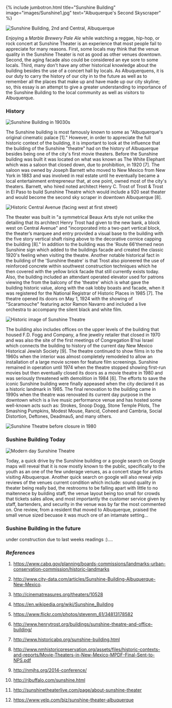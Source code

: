 ---
---
{% include jumbotron.html
  title="Sunshine Building"
  image="images/Sunshine1.jpg"
  text="Albuquerque's Second Skyscraper"
%}


![Sunshine Building, 2nd and Central, Albuquerque](images/Sunshine1.jpg "Sunshine Building in 2015.")

Enjoying a *Marble Brewery Pale Ale* while watching a reggae, hip-hop, or rock concert at Sunshine Theater is an experience that most people fail to appreciate for many reasons. First, some locals may think that the venue quality in the Sunshine Theater is not as good as other venues downtown. Second, the aging facade also could be considered an eye sore to some locals. Third, many don't have any other historical knowledge about the building besides the use of a concert hall by locals. As Albuquerquens, it is our duty to carry the history of our city in to the future as well as to remember all the places that make up and have made up our city skyline; so, this essay is an attempt to give a greater understanding to importance of the Sunshine Building to the local community as well as visitors to Albuquerque.

### History

![Sunshine Building in 19030s](images/SunshineD.jpg "Historic Sunshine Building.")

The Sunshine building is most famously known to some as "Albuquerque's original cinematic palace [1]." However, in order to appreciate the full historic context of the building, it is important to look at the influence that the building of the Sunshine "theatre" had on the history of Albuquerque besides being one of the city's first movie theaters. Before the Sunshine building was built it was located on what was known as The White Elephant which was a saloon that closed down, due to prohibition, in 1920 [7]. The saloon was owned by Joseph Barnett who moved to New Mexico from New York in 1883 and was involved in real estate until he eventually became a local entertainment entrepreneur that, at one point, owned most of the city's theaters. Barnett, who hired noted architect Henry C. Trost of Trost & Trost in El Paso to build Sunshine Theatre which would include a 920 seat theater and would become the second sky scraper in downtown Albuquerque [8].

![Historic Central Avenue (facing west at first street)](images/SunshineA.jpg "Historic Albuquerque Skyline.")

The theater was built in "a symmetrical Beaux Arts style not unlike the detailing that its architect Henry Trost had given to the new bank, a block west on Central Avenue" and "incorporated into a two-part vertical block, the theater’s marquee and entry provided a visual base to the building with the five story vertical shaft rising above to the decorative cornice capping the building [8]." In addition to the building was the 'Route 66'themed neon Sunshine sign which added to the buildings facade and created the classic 1920's feeling when visiting the theatre. Another notable historical fact in the building of the 'Sunshine theatre' is that Trost also pioneered the use of reinforced concrete within southwest construction techniques which he then covered with the yellow brick facade that still currently exists today. Also, the building included an attendant operated elevator used for patrons viewing the from the balcony of the 'theatre' which is what gave the building historic value, along with the oak lobby boasts and facade, when it was registered for the National Registrar of Historic Places in 1985 [7]. The theatre opened its doors on May 1, 1924 with the showing of "Scaramouche" featuring actor Ramon Navarro and included a live orchestra to accompany the silent black and white film.

![Historic image of Sunshine Theatre ](images/SunshineC.jpg "Historic Sunshine Theatre.")

The building also includes offices on the upper levels of the building that housed F.D. Fogg and Company, a fine jewelry retailer that closed in 1970 and was also the site of the first meetings of Congregation B’nai Israel which connects the building to history of the current day New Mexico Historical Jewish Society [9]. The theatre continued to show films in to the 1960s when the interior was almost completely remodeled to allow an installation of a large movie screen for feature film screenings. Sunshine remained in operation until 1974 when the theatre stopped showing first-run movies but then eventually closed its doors as a movie theatre in 1980 and was seriously threatened with demolition in 1984 [6]. The efforts to save the iconic Sunshine building were finally appeased when the city declared it as a historic landmark in 1985. The final renovation to the building came in 1990s when the theatre was renovated its current day purpose in the downtown which is a live music performance venue and has hosted some well-known acts such as: Strokes, Snoop Dogg, Stone Temple Pilots, The Smashing Pumpkins, Modest Mouse, Rancid, Coheed and Cambria, Social Distortion, Deftones, Deadmau5, and many others.

![Sunshine Theatre before closure in 1980 ](images/SunshineE.jpg "Last days of Sunshine Theatre.")

### Sushine Building Today

![Modern day Sunshine Theatre](images/Sunshine4.jpg "Modern day Sunshine Theatre.")

Today, a quick drive by the Sunshine building or a google search on Google maps will reveal that it is now mostly known to the public, specifically to the youth as an one of the few underage venues, as a concert stage for artists visiting Albuquerque. Another quick search on google will also reveal yelp reviews of the venues current condition which include: sound quality in theater being really bad, the restrooms to be falling apart with little to no maitennece by building staff, the venue layout being too small for crowds that tickets sales allow, and most importantly the customer service given by staff, bartenders, and security in the venue was by far the most commented on. One review, from a resident that moved to Albuquerque, praised the small venue sized becuase it was much ore of an intamate setting...  

### Sushine Building in the future

under construction due to last weeks readings :)....

### *References*

1. https://www.cabq.gov/planning/boards-commissions/landmarks-urban-conservation-commission/historic-landmarks

2. http://www.city-data.com/articles/Sunshine-Building-Albuquerque-New-Mexico.

3. http://cinematreasures.org/theaters/10528

4. https://en.wikipedia.org/wiki/Sunshine_Building

5. https://www.flickr.com/photos/stevenm_61/34813178582

6. http://www.henrytrost.org/buildings/sunshine-theatre-and-office-building/

7. http://www.historicabq.org/sunshine-building.html

8. http://www.nmhistoricpreservation.org/assets/files/historic-contexts-and-reports/Movie-Theaters-in-New-Mexico-MPDF-Final-Sent-to-NPS.pdf

9. http://nmjhs.org/2014-conference/

10. http://rjbuffalo.com/sunshine.html

11. http://sunshinetheaterlive.com/page/about-sunshine-theater

12. https://www.yelp.com/biz/sunshine-theater-albuquerque






